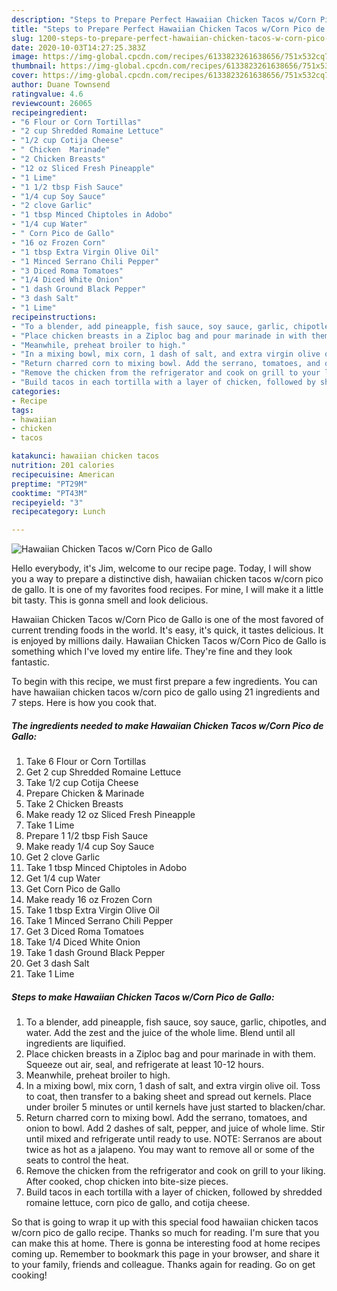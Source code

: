 ```yaml
---
description: "Steps to Prepare Perfect Hawaiian Chicken Tacos w/Corn Pico de Gallo"
title: "Steps to Prepare Perfect Hawaiian Chicken Tacos w/Corn Pico de Gallo"
slug: 1200-steps-to-prepare-perfect-hawaiian-chicken-tacos-w-corn-pico-de-gallo
date: 2020-10-03T14:27:25.383Z
image: https://img-global.cpcdn.com/recipes/6133823261638656/751x532cq70/hawaiian-chicken-tacos-wcorn-pico-de-gallo-recipe-main-photo.jpg
thumbnail: https://img-global.cpcdn.com/recipes/6133823261638656/751x532cq70/hawaiian-chicken-tacos-wcorn-pico-de-gallo-recipe-main-photo.jpg
cover: https://img-global.cpcdn.com/recipes/6133823261638656/751x532cq70/hawaiian-chicken-tacos-wcorn-pico-de-gallo-recipe-main-photo.jpg
author: Duane Townsend
ratingvalue: 4.6
reviewcount: 26065
recipeingredient:
- "6 Flour or Corn Tortillas"
- "2 cup Shredded Romaine Lettuce"
- "1/2 cup Cotija Cheese"
- " Chicken  Marinade"
- "2 Chicken Breasts"
- "12 oz Sliced Fresh Pineapple"
- "1 Lime"
- "1 1/2 tbsp Fish Sauce"
- "1/4 cup Soy Sauce"
- "2 clove Garlic"
- "1 tbsp Minced Chiptoles in Adobo"
- "1/4 cup Water"
- " Corn Pico de Gallo"
- "16 oz Frozen Corn"
- "1 tbsp Extra Virgin Olive Oil"
- "1 Minced Serrano Chili Pepper"
- "3 Diced Roma Tomatoes"
- "1/4 Diced White Onion"
- "1 dash Ground Black Pepper"
- "3 dash Salt"
- "1 Lime"
recipeinstructions:
- "To a blender, add pineapple, fish sauce, soy sauce, garlic, chipotles, and water. Add the zest and the juice of the whole lime. Blend until all ingredients are liquified."
- "Place chicken breasts in a Ziploc bag and pour marinade in with them. Squeeze out air, seal, and refrigerate at least 10-12 hours."
- "Meanwhile, preheat broiler to high."
- "In a mixing bowl, mix corn, 1 dash of salt, and extra virgin olive oil. Toss to coat, then transfer to a baking sheet and spread out kernels. Place under broiler 5 minutes or until kernels have just started to blacken/char."
- "Return charred corn to mixing bowl. Add the serrano, tomatoes, and onion to bowl. Add 2 dashes of salt, pepper, and juice of whole lime. Stir until mixed and refrigerate until ready to use. NOTE: Serranos are about twice as hot as a jalapeno. You may want to remove all or some of the seats to control the heat."
- "Remove the chicken from the refrigerator and cook on grill to your liking. After cooked, chop chicken into bite-size pieces."
- "Build tacos in each tortilla with a layer of chicken, followed by shredded romaine lettuce, corn pico de gallo, and cotija cheese."
categories:
- Recipe
tags:
- hawaiian
- chicken
- tacos

katakunci: hawaiian chicken tacos 
nutrition: 201 calories
recipecuisine: American
preptime: "PT29M"
cooktime: "PT43M"
recipeyield: "3"
recipecategory: Lunch

---
```



![Hawaiian Chicken Tacos w/Corn Pico de Gallo](https://img-global.cpcdn.com/recipes/6133823261638656/751x532cq70/hawaiian-chicken-tacos-wcorn-pico-de-gallo-recipe-main-photo.jpg)

Hello everybody, it's Jim, welcome to our recipe page. Today, I will show you a way to prepare a distinctive dish, hawaiian chicken tacos w/corn pico de gallo. It is one of my favorites food recipes. For mine, I will make it a little bit tasty. This is gonna smell and look delicious.



Hawaiian Chicken Tacos w/Corn Pico de Gallo is one of the most favored of current trending foods in the world. It's easy, it's quick, it tastes delicious. It is enjoyed by millions daily. Hawaiian Chicken Tacos w/Corn Pico de Gallo is something which I've loved my entire life. They're fine and they look fantastic.


To begin with this recipe, we must first prepare a few ingredients. You can have hawaiian chicken tacos w/corn pico de gallo using 21 ingredients and 7 steps. Here is how you cook that.

<!--inarticleads1-->

##### The ingredients needed to make Hawaiian Chicken Tacos w/Corn Pico de Gallo:

1. Take 6 Flour or Corn Tortillas
1. Get 2 cup Shredded Romaine Lettuce
1. Take 1/2 cup Cotija Cheese
1. Prepare  Chicken &amp; Marinade
1. Take 2 Chicken Breasts
1. Make ready 12 oz Sliced Fresh Pineapple
1. Take 1 Lime
1. Prepare 1 1/2 tbsp Fish Sauce
1. Make ready 1/4 cup Soy Sauce
1. Get 2 clove Garlic
1. Take 1 tbsp Minced Chiptoles in Adobo
1. Get 1/4 cup Water
1. Get  Corn Pico de Gallo
1. Make ready 16 oz Frozen Corn
1. Take 1 tbsp Extra Virgin Olive Oil
1. Take 1 Minced Serrano Chili Pepper
1. Get 3 Diced Roma Tomatoes
1. Take 1/4 Diced White Onion
1. Take 1 dash Ground Black Pepper
1. Get 3 dash Salt
1. Take 1 Lime




<!--inarticleads2-->

##### Steps to make Hawaiian Chicken Tacos w/Corn Pico de Gallo:

1. To a blender, add pineapple, fish sauce, soy sauce, garlic, chipotles, and water. Add the zest and the juice of the whole lime. Blend until all ingredients are liquified.
1. Place chicken breasts in a Ziploc bag and pour marinade in with them. Squeeze out air, seal, and refrigerate at least 10-12 hours.
1. Meanwhile, preheat broiler to high.
1. In a mixing bowl, mix corn, 1 dash of salt, and extra virgin olive oil. Toss to coat, then transfer to a baking sheet and spread out kernels. Place under broiler 5 minutes or until kernels have just started to blacken/char.
1. Return charred corn to mixing bowl. Add the serrano, tomatoes, and onion to bowl. Add 2 dashes of salt, pepper, and juice of whole lime. Stir until mixed and refrigerate until ready to use. NOTE: Serranos are about twice as hot as a jalapeno. You may want to remove all or some of the seats to control the heat.
1. Remove the chicken from the refrigerator and cook on grill to your liking. After cooked, chop chicken into bite-size pieces.
1. Build tacos in each tortilla with a layer of chicken, followed by shredded romaine lettuce, corn pico de gallo, and cotija cheese.




So that is going to wrap it up with this special food hawaiian chicken tacos w/corn pico de gallo recipe. Thanks so much for reading. I'm sure that you can make this at home. There is gonna be interesting food at home recipes coming up. Remember to bookmark this page in your browser, and share it to your family, friends and colleague. Thanks again for reading. Go on get cooking!
